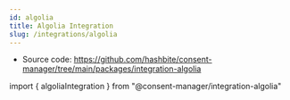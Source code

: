 ```yaml
---
id: algolia
title: Algolia Integration
slug: /integrations/algolia
---
```


- Source code: https://github.com/hashbite/consent-manager/tree/main/packages/integration-algolia

import { algoliaIntegration } from "@consent-manager/integration-algolia"

<IntegrationProfile integration={algoliaIntegration()} />
